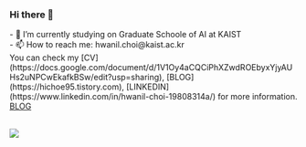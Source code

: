 ### Hi there 👋

<!--
**hichoe95/hichoe95** is a ✨ _special_ ✨ repository because its `README.md` (this file) appears on your GitHub profile.
--!>

- 🔭 I’m currently studying on Graduate Schoole of AI at KAIST  <br/>
- 📫 How to reach me: hwanil.choi@kaist.ac.kr  <br/>

You can check my [CV](https://docs.google.com/document/d/1V1Oy4aCQCiPhXZwdROEbyxYjyAUHs2uNPCwEkafkBSw/edit?usp=sharing), [BLOG](https://hichoe95.tistory.com), [LINKEDIN](https://www.linkedin.com/in/hwanil-choi-19808314a/) for more information.

<a href="https://hichoe95.tistory.com" target="_blank">BLOG</a>


 <br/>
 <br/>
<!--  <br/>
<a href="https://github.com/anuraghazra/github-readme-stats"><img align="center" src="https://github-readme-stats.vercel.app/api?username=hichoe95&show_icons=true&include_all_commits=true&theme=tokyonight&hide_border=true" alt="Hwanil's github stats" /></a>  
 <br/> -->
  
<a href="https://github.com/anuraghazra/github-readme-stats"><img align="center" src="https://github-readme-stats.vercel.app/api/top-langs/?username=hichoe95&show_icons=true&hide=jupyter%20notebook&layout=compact" /></a> 
  

